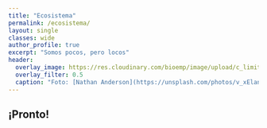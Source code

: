 ```yaml
---
title: "Ecosistema"
permalink: /ecosistema/
layout: single
classes: wide
author_profile: true
excerpt: "Somos pocos, pero locos"
header:
  overlay_image: https://res.cloudinary.com/bioemp/image/upload/c_limit,f_auto,q_auto,w_1200/b2/estrellado-R45mOI.jpg
  overlay_filter: 0.5
  caption: "Foto: [Nathan Anderson](https://unsplash.com/photos/v_xElanNBtE) @ Unsplash"
---
```


## ¡Pronto!
